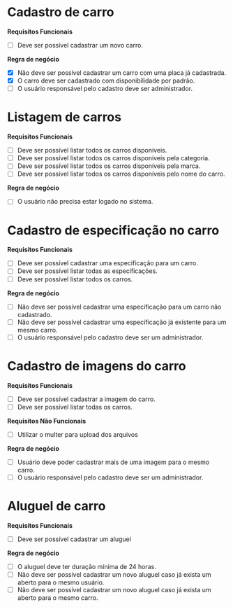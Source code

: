 # Cadastro de carro

**Requisitos Funcionais**
- [ ] Deve ser possível cadastrar um novo carro.

**Regra de negócio**
- [x] Não deve ser possível cadastrar um carro com uma placa já cadastrada.
- [x] O carro deve ser cadastrado com disponibilidade por padrão.
- [ ] O usuário responsável pelo cadastro deve ser administrador.

# Listagem de carros

**Requisitos Funcionais**
- [ ] Deve ser possível listar todos os carros disponíveis.
- [ ] Deve ser possível listar todos os carros disponíveis pela categoria.
- [ ] Deve ser possível listar todos os carros disponíveis pela marca.
- [ ] Deve ser possível listar todos os carros disponíveis pelo nome do carro.

**Regra de negócio**
- [ ] O usuário não precisa estar logado no sistema.

# Cadastro de especificação no carro

**Requisitos Funcionais**
- [ ] Deve ser possível cadastrar uma especificação para um carro.
- [ ] Deve ser possível listar todas as especificações.
- [ ] Deve ser possível listar todos os carros.

**Regra de negócio**
- [ ] Não deve ser possível cadastrar uma especificação para um carro não cadastrado.
- [ ] Não deve ser possível cadastrar uma especificação já existente para um mesmo carro.
- [ ] O usuário responsável pelo cadastro deve ser um administrador.

# Cadastro de imagens do carro

**Requisitos Funcionais**
- [ ] Deve ser possível cadastrar a imagem do carro.
- [ ] Deve ser possível listar todas os carros.

**Requisitos Não Funcionais**
- [ ] Utilizar o multer para upload dos arquivos

**Regra de negócio**
- [ ] Usuário deve poder cadastrar mais de uma imagem para o mesmo carro.
- [ ] O usuário responsável pelo cadastro deve ser um administrador.

# Aluguel de carro

**Requisitos Funcionais**
- [ ] Deve ser possível cadastrar um aluguel

**Regra de negócio**
- [ ] O aluguel deve ter duração mínima de 24 horas.
- [ ] Não deve ser possível cadastrar um novo aluguel caso já exista um aberto para o mesmo usuário.
- [ ] Não deve ser possível cadastrar um novo aluguel caso já exista um aberto para o mesmo carro.